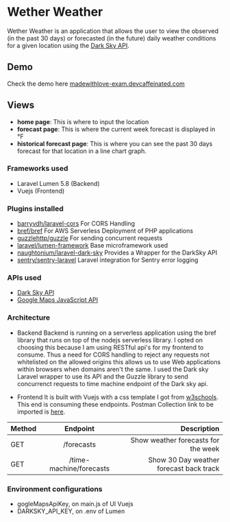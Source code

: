 # Wether Weather
Wether Weather is an application that allows the user to view the observed (in the past 30 days) or forecasted (in the future) daily weather conditions for a given location using the [Dark Sky API](https://darksky.net/dev/docs).

## Demo

Check the demo here [madewithlove-exam.devcaffeinated.com](http://madewithlove-exam.devcaffeinated.com/)

## Views

* **home page**: This is where to input the location
* **forecast page**: This is where the current week forecast is displayed in °F
* **historical forecast page**: This is where you can see the past 30 days forecast for that location in a line chart graph.

### Frameworks used

* Laravel Lumen 5.8 (Backend)
* Vuejs (Frontend)

### Plugins installed
* [barryvdh/laravel-cors](https://github.com/barryvdh/laravel-cors)
    For CORS Handling
* [bref/bref](https://bref.sh/)
    For AWS Serverless Deployment of PHP applications
* [guzzlehttp/guzzle](https://github.com/guzzle/guzzle)
    For sending concurrent requests
* [laravel/lumen-framework](https://lumen.laravel.com)
    Base microframework used
* [naughtonium/laravel-dark-sky](https://packagist.org/packages/naughtonium/laravel-dark-sky) 
    Provides a Wrapper for the DarkSky API
* [sentry/sentry-laravel](https://github.com/getsentry/sentry-laravel)
    Laravel integration for Sentry error logging

### APIs used

* [Dark Sky API](https://darksky.net/dev)
* [Google Maps JavaScript API](https://developers.google.com/maps/documentation/javascript/examples/places-autocomplete-addressform)

### Architecture

* Backend
Backend is running on a serverless application using the bref library that runs on top of the nodejs serverless library. I opted on choosing this because I am using RESTful api's for my frontend to consume. Thus a need for CORS handling to reject any requests not whitelisted on the allowed origins this allows us to use Web applications within browsers when domains aren't the same. I used the Dark sky Laravel wrapper to use its API and the Guzzle library to send concurrenct requests to time machine endpoint of the Dark sky api.

* Frontend
It is built with Vuejs with a css template I got from [w3schools](https://w3layouts.com/weather-report-widget-flat-responsive-widget-template/). This end is consuming these endpoints. Postman Collection link to be imported is [here](https://www.getpostman.com/collections/0fe8a20d2114fb9c9e93).

| Method        | Endpoint           | Description  |
| ------------- |:------------------:| ------------:|
| GET           | /forecasts         | Show weather forecasts for the week |
| GET           | /time-machine/forecasts      | Show 30 Day weather forecast back track  |



### Environment configurations

* gogleMapsApiKey, on main.js of UI Vuejs
* DARKSKY_API_KEY, on .env of Lumen
